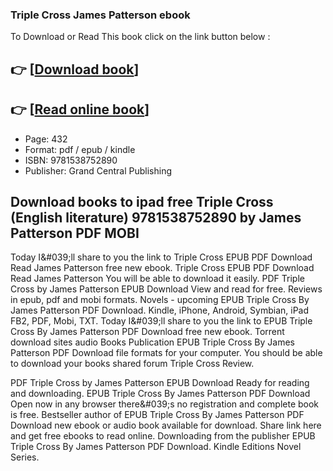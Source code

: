 ### Triple Cross James Patterson ebook

To Download or Read This book click on the link button below :

## 👉  [**[Download book](http://ebooksharez.info/download.php?group=book&from=github.com&id=693263&lnk=1079 "Download book")**]

## 👉  [**[Read online book](http://ebooksharez.info/download.php?group=book&from=github.com&id=693263&lnk=1079 "Read online book")**]


* Page: 432
* Format: pdf / epub / kindle
* ISBN: 9781538752890
* Publisher: Grand Central Publishing



## Download books to ipad free Triple Cross (English literature) 9781538752890 by James Patterson PDF MOBI


Today I&amp;#039;ll share to you the link to Triple Cross EPUB PDF Download Read James Patterson free new ebook. Triple Cross EPUB PDF Download Read James Patterson You will be able to download it easily. PDF Triple Cross by James Patterson EPUB Download View and read for free. Reviews in epub, pdf and mobi formats. Novels - upcoming EPUB Triple Cross By James Patterson PDF Download. Kindle, iPhone, Android, Symbian, iPad FB2, PDF, Mobi, TXT. Today I&amp;#039;ll share to you the link to EPUB Triple Cross By James Patterson PDF Download free new ebook. Torrent download sites audio Books Publication EPUB Triple Cross By James Patterson PDF Download file formats for your computer. You should be able to download your books shared forum Triple Cross Review.

PDF Triple Cross by James Patterson EPUB Download Ready for reading and downloading. EPUB Triple Cross By James Patterson PDF Download Open now in any browser there&amp;#039;s no registration and complete book is free. Bestseller author of EPUB Triple Cross By James Patterson PDF Download new ebook or audio book available for download. Share link here and get free ebooks to read online. Downloading from the publisher EPUB Triple Cross By James Patterson PDF Download. Kindle Editions Novel Series.





